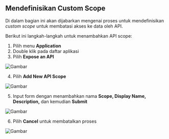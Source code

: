 ## **Mendefinisikan Custom Scope**

Di dalam bagian ini akan dijabarkan mengenai proses untuk mendefinisikan *custom scope* untuk membatasi akses ke data oleh API.

Berikut ini langkah-langkah untuk menambahkan API scope:

1. Pilih menu **Application**
2. Double klik pada daftar aplikasi
3. Pilih **Expose an API**

![Gambar](_screenshot/.png/?sanitize=true)

4. Pilih **Add New API Scope**

![Gambar](_screenshot/.png/?sanitize=true)

5. Input form dengan menambahkan nama **Scope, Display Name, Description,** dan kemudian **Submit**

![Gambar](_screenshot/.png/?sanitize=true)

6. Pilih **Cancel** untuk membatalkan proses

![Gambar](_screenshot/.png/?sanitize=true)